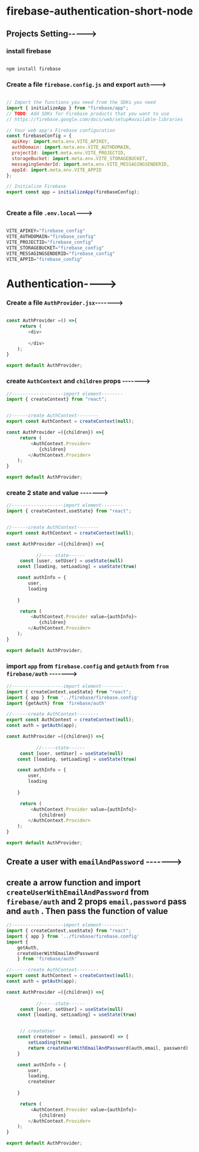 # firebase-authentication-short-node

## Projects Setting----->

### install firebase

```js

npm install firebase

```

### Create a file `firebase.config.js` and export `auth`--->


```js

// Import the functions you need from the SDKs you need
import { initializeApp } from "firebase/app";
// TODO: Add SDKs for Firebase products that you want to use
// https://firebase.google.com/docs/web/setup#available-libraries

// Your web app's Firebase configuration
const firebaseConfig = {
  apiKey: import.meta.env.VITE_APIKEY,
  authDomain: import.meta.env.VITE_AUTHDOMAIN,
  projectId: import.meta.env.VITE_PROJECTID,
  storageBucket: import.meta.env.VITE_STORAGEBUCKET,
  messagingSenderId: import.meta.env.VITE_MESSAGINGSENDERID,
  appId: import.meta.env.VITE_APPID
};

// Initialize Firebase
export const app = initializeApp(firebaseConfig);



```

### Create a file `.env.local`--->

```js

VITE_APIKEY="firebase_config"
VITE_AUTHDOMAIN="firebase_config"
VITE_PROJECTID="firebase_config"
VITE_STORAGEBUCKET="firebase_config"
VITE_MESSAGINGSENDERID="firebase_config"
VITE_APPID="firebase_config"

```

# Authentication---->

### Create a file `AuthProvider.jsx`------->

```js

const AuthProvider =() =>{
     return (
        <div>
          
        </div>
    );
}

export default AuthProvider;

```

### create `AuthContext` and `children` props ------->

```js
//-------------------import element--------
import { createContext} from "react";


//------create AuthContext--------
export const AuthContext = createContext(null);

const AuthProvider =({children}) =>{
     return (
         <AuthContext.Provider>
            {children}
        </AuthContext.Provider>
    );
}

export default AuthProvider;

```

### create 2 state and value ------->

```js
//-------------------import element--------
import { createContext,useState} from "react";


//------create AuthContext--------
export const AuthContext = createContext(null);

const AuthProvider =({children}) =>{
 
           //-----state------
     const [user, setUser] = useState(null)
    const [loading, setLoading] = useState(true)

    const authInfo = {
        user,
        loading
        
    }

     return (
         <AuthContext.Provider value={authInfo}>
            {children}
        </AuthContext.Provider>
    );
}

export default AuthProvider;

```

### import `app` from `firebase.config` and `getAuth` from `from firebase/auth` ------->

```js
//-------------------import element--------
import { createContext,useState} from "react";
import { app } from '../firebase/firebase.config'
import {getAuth} from 'firebase/auth'

//------create AuthContext--------
export const AuthContext = createContext(null);
const auth = getAuth(app);

const AuthProvider =({children}) =>{
 
           //-----state------
     const [user, setUser] = useState(null)
    const [loading, setLoading] = useState(true)

    const authInfo = {
        user,
        loading
        
    }

     return (
         <AuthContext.Provider value={authInfo}>
            {children}
        </AuthContext.Provider>
    );
}

export default AuthProvider;

```

## Create a user with `emailAndPassword` ------->

## create a arrow function and import `createUserWithEmailAndPassword` from `firebase/auth` and 2 props `email,password` pass and `auth` . Then pass the function of value

```js
//-------------------import element--------
import { createContext,useState} from "react";
import { app } from '../firebase/firebase.config'
import {
    getAuth,
    createUserWithEmailAndPassword
    } from 'firebase/auth'

//------create AuthContext--------
export const AuthContext = createContext(null);
const auth = getAuth(app);

const AuthProvider =({children}) =>{
 
           //-----state------
     const [user, setUser] = useState(null)
    const [loading, setLoading] = useState(true)


     // createUser
    const createUser = (email, password) => {
        setLoading(true)
        return createUserWithEmailAndPassword(auth,email, password)
    }

    const authInfo = {
        user,
        loading,
        createUser
        
    }

     return (
         <AuthContext.Provider value={authInfo}>
            {children}
        </AuthContext.Provider>
    );
}

export default AuthProvider;

```